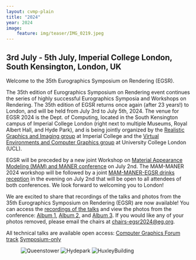 ```yaml
---
layout: cvmp-plain
title: "2024"
year: 2024
image:
    feature: img/teaser/IMG_0219.jpeg
---
```

## 3rd July - 5th July, Imperial College London, South Kensington, London, UK

Welcome to the 35th Eurographics Symposium on Rendering (EGSR).

The 35th edition of Eurographics Symposium on Rendering event continues the series of highly successful Eurographics Symposia and Workshops on Rendering. The 35th edition of EGSR returns once again (after 23 years!) to London, and will be held from July 3rd to July 5th, 2024. The venue for EGSR 2024 is the Dept. of Computing, located in the South Kensington campus of Imperial College London (right next to multiple Museums, Royal Albert Hall, and Hyde Park), and is being jointly organized by the <a href="https://wp.doc.ic.ac.uk/rgi/">Realistic Graphics and Imaging group</a>
at Imperial College and the <a href="http://vecg.cs.ucl.ac.uk/">Virtual Environments and Computer Graphics group</a>
 at University College London (UCL). 
 
 EGSR will be preceded by a new joint Workshop on <a href="/MAM-MANER Workshop">Material Appearance Modeling (MAM) and MANER conference</a> on July 2nd. The MAM-MANER 2024 workshop will be followed by a joint <a href="/social">MAM-MANER-EGSR drinks reception</a> in the evening on July 2nd that will be open to all attendees of both conferences. We look forward to welcoming you to London!
 
 
We are excited to share that recordings of the talks and photos from the 35th Eurographics Symposium on Rendering (EGSR) are now available! You can access the <a href="https://youtube.com/@egsr2024?si=UaBpKbSkrktigTga">recordings of the talks</a> and view the photos from the conference: <a href="https://photos.app.goo.gl/GN1EVtxf381YZUJp9">Album 1</a>, <a href="https://photos.app.goo.gl/S2VG3nMe26aRzE39A">Album 2</a>, and <a href="https://photos.app.goo.gl/XGvLWk1Z7pnm4PrG9">Album 3</a>. If you would like any of your photos removed, please email the chairs at <chairs-egsr2024@eg.org>.

All technical talks are available open access:
<a href="https://t.co/940c0WLMD7">Computer Graphics Forum track</a>
<a href="https://t.co/tTdCUrcYEN">Symposium-only</a>


<!-- featured images -->
<figure class="top3" >
    <img class="col-xs-12 col-sm-4" src="{{site.url}}/img/2024/egsr/queenstower.jpg" alt="Queenstower">
    <img class="col-xs-12 col-sm-4" src="{{site.url}}/img/2024/egsr/hydepark.jpg" alt="Hydepark">
    <img class="col-xs-12 col-sm-4" src="{{site.url}}/img/2024/egsr/Huxley.jpg" alt="HuxleyBuilding">
</figure>
